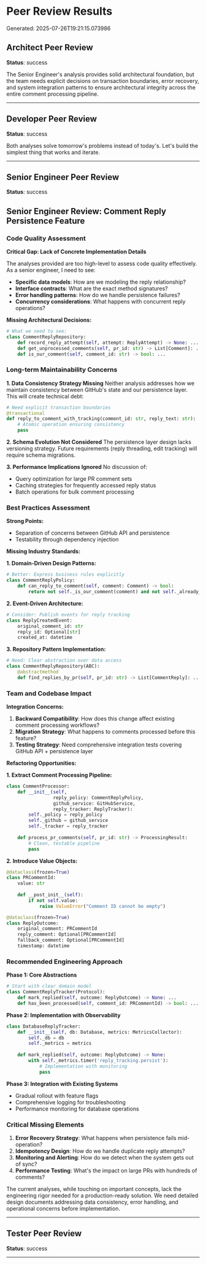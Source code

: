 # Peer Review Results

Generated: 2025-07-26T19:21:15.073986

## Architect Peer Review

**Status**: success

The Senior Engineer's analysis provides solid architectural foundation, but the team needs explicit decisions on transaction boundaries, error recovery, and system integration patterns to ensure architectural integrity across the entire comment processing pipeline.

---

## Developer Peer Review

**Status**: success

Both analyses solve tomorrow's problems instead of today's. Let's build the simplest thing that works and iterate.

---

## Senior Engineer Peer Review

**Status**: success

## Senior Engineer Review: Comment Reply Persistence Feature

### Code Quality Assessment

**Critical Gap: Lack of Concrete Implementation Details**

The analyses provided are too high-level to assess code quality effectively. As a senior engineer, I need to see:

- **Specific data models**: How are we modeling the reply relationship?
- **Interface contracts**: What are the exact method signatures?
- **Error handling patterns**: How do we handle persistence failures?
- **Concurrency considerations**: What happens with concurrent reply operations?

**Missing Architectural Decisions:**
```python
# What we need to see:
class CommentReplyRepository:
    def record_reply_attempt(self, attempt: ReplyAttempt) -> None: ...
    def get_unprocessed_comments(self, pr_id: str) -> List[Comment]: ...
    def is_our_comment(self, comment_id: str) -> bool: ...
```

### Long-term Maintainability Concerns

**1. Data Consistency Strategy Missing**
Neither analysis addresses how we maintain consistency between GitHub's state and our persistence layer. This will create technical debt:

```python
# Need explicit transaction boundaries
@transactional
def reply_to_comment_with_tracking(comment_id: str, reply_text: str):
    # Atomic operation ensuring consistency
    pass
```

**2. Schema Evolution Not Considered**
The persistence layer design lacks versioning strategy. Future requirements (reply threading, edit tracking) will require schema migrations.

**3. Performance Implications Ignored**
No discussion of:
- Query optimization for large PR comment sets
- Caching strategies for frequently accessed reply status
- Batch operations for bulk comment processing

### Best Practices Assessment

**Strong Points:**
- Separation of concerns between GitHub API and persistence
- Testability through dependency injection

**Missing Industry Standards:**

**1. Domain-Driven Design Patterns:**
```python
# Better: Express business rules explicitly
class CommentReplyPolicy:
    def can_reply_to_comment(self, comment: Comment) -> bool:
        return not self._is_our_comment(comment) and not self._already_replied(comment)
```

**2. Event-Driven Architecture:**
```python
# Consider: Publish events for reply tracking
class ReplyCreatedEvent:
    original_comment_id: str
    reply_id: Optional[str]
    created_at: datetime
```

**3. Repository Pattern Implementation:**
```python
# Need: Clear abstraction over data access
class CommentReplyRepository(ABC):
    @abstractmethod
    def find_replies_by_pr(self, pr_id: str) -> List[CommentReply]: ...
```

### Team and Codebase Impact

**Integration Concerns:**
1. **Backward Compatibility**: How does this change affect existing comment processing workflows?
2. **Migration Strategy**: What happens to comments processed before this feature?
3. **Testing Strategy**: Need comprehensive integration tests covering GitHub API + persistence layer

**Refactoring Opportunities:**

**1. Extract Comment Processing Pipeline:**
```python
class CommentProcessor:
    def __init__(self, 
                 reply_policy: CommentReplyPolicy,
                 github_service: GitHubService,
                 reply_tracker: ReplyTracker):
        self._policy = reply_policy
        self._github = github_service  
        self._tracker = reply_tracker
    
    def process_pr_comments(self, pr_id: str) -> ProcessingResult:
        # Clean, testable pipeline
        pass
```

**2. Introduce Value Objects:**
```python
@dataclass(frozen=True)
class PRCommentId:
    value: str
    
    def __post_init__(self):
        if not self.value:
            raise ValueError("Comment ID cannot be empty")

@dataclass(frozen=True)  
class ReplyOutcome:
    original_comment: PRCommentId
    reply_comment: Optional[PRCommentId]
    fallback_comment: Optional[PRCommentId]
    timestamp: datetime
```

### Recommended Engineering Approach

**Phase 1: Core Abstractions**
```python
# Start with clear domain model
class CommentReplyTracker(Protocol):
    def mark_replied(self, outcome: ReplyOutcome) -> None: ...
    def has_been_processed(self, comment_id: PRCommentId) -> bool: ...
```

**Phase 2: Implementation with Observability**
```python
class DatabaseReplyTracker:
    def __init__(self, db: Database, metrics: MetricsCollector):
        self._db = db
        self._metrics = metrics
    
    def mark_replied(self, outcome: ReplyOutcome) -> None:
        with self._metrics.timer('reply_tracking.persist'):
            # Implementation with monitoring
            pass
```

**Phase 3: Integration with Existing Systems**
- Gradual rollout with feature flags
- Comprehensive logging for troubleshooting
- Performance monitoring for database operations

### Critical Missing Elements

1. **Error Recovery Strategy**: What happens when persistence fails mid-operation?
2. **Idempotency Design**: How do we handle duplicate reply attempts?
3. **Monitoring and Alerting**: How do we detect when the system gets out of sync?
4. **Performance Testing**: What's the impact on large PRs with hundreds of comments?

The current analyses, while touching on important concepts, lack the engineering rigor needed for a production-ready solution. We need detailed design documents addressing data consistency, error handling, and operational concerns before implementation.

---

## Tester Peer Review

**Status**: success



---

